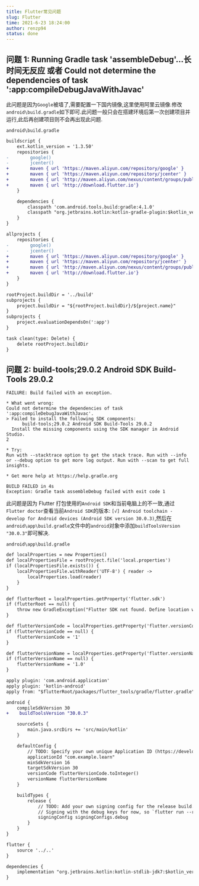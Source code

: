 ```yaml
---
title: Flutter常见问题
slug: Flutter
time: 2021-6-23 18:24:00
author: renzp94
status: done
---
```


## 问题 1: Running Gradle task 'assembleDebug'...长时间无反应 或者 Could not determine the dependencies of task ':app:compileDebugJavaWithJavac'

此问题是因为`Google`被墙了,需要配置一下国内镜像,这里使用阿里云镜像.修改`android\build.gradle`如下即可.此问题一般只会在搭建环境后第一次创建项目并运行,此后再创建项目则不会再出现此问题.

`android\build.gradle`

```diff
buildscript {
    ext.kotlin_version = '1.3.50'
    repositories {
-        google()
-        jcenter()
+        maven { url 'https://maven.aliyun.com/repository/google' }
+        maven { url 'https://maven.aliyun.com/repository/jcenter' }
+        maven { url 'http://maven.aliyun.com/nexus/content/groups/public' }
+        maven { url 'http://download.flutter.io'}
    }

    dependencies {
        classpath 'com.android.tools.build:gradle:4.1.0'
        classpath "org.jetbrains.kotlin:kotlin-gradle-plugin:$kotlin_version"
    }
}

allprojects {
    repositories {
-        google()
-        jcenter()
+        maven { url 'https://maven.aliyun.com/repository/google' }
+        maven { url 'https://maven.aliyun.com/repository/jcenter' }
+        maven { url 'http://maven.aliyun.com/nexus/content/groups/public' }
+        maven { url 'http://download.flutter.io'}
    }
}

rootProject.buildDir = '../build'
subprojects {
    project.buildDir = "${rootProject.buildDir}/${project.name}"
}
subprojects {
    project.evaluationDependsOn(':app')
}

task clean(type: Delete) {
    delete rootProject.buildDir
}

```

## 问题 2: build-tools;29.0.2 Android SDK Build-Tools 29.0.2

```
FAILURE: Build failed with an exception.

* What went wrong:
Could not determine the dependencies of task ':app:compileDebugJavaWithJavac'.
> Failed to install the following SDK components:
      build-tools;29.0.2 Android SDK Build-Tools 29.0.2
  Install the missing components using the SDK manager in Android Studio.
2

* Try:
Run with --stacktrace option to get the stack trace. Run with --info or --debug option to get more log output. Run with --scan to get full insights.

* Get more help at https://help.gradle.org

BUILD FAILED in 4s
Exception: Gradle task assembleDebug failed with exit code 1
```

此问题是因为 Flutter 打包使用的`Android SDK`和当前电脑上的不一致,通过`Flutter doctor`查看当前`Android SDK`的版本: `[√] Android toolchain - develop for Android devices (Android SDK version 30.0.3)`,然后在`android\app\build.gradle`文件中的`android`对象中添加`buildToolsVersion "30.0.3"`即可解决.

`android\app\build.gradle`

```diff
def localProperties = new Properties()
def localPropertiesFile = rootProject.file('local.properties')
if (localPropertiesFile.exists()) {
    localPropertiesFile.withReader('UTF-8') { reader ->
        localProperties.load(reader)
    }
}

def flutterRoot = localProperties.getProperty('flutter.sdk')
if (flutterRoot == null) {
    throw new GradleException("Flutter SDK not found. Define location with flutter.sdk in the local.properties file.")
}

def flutterVersionCode = localProperties.getProperty('flutter.versionCode')
if (flutterVersionCode == null) {
    flutterVersionCode = '1'
}

def flutterVersionName = localProperties.getProperty('flutter.versionName')
if (flutterVersionName == null) {
    flutterVersionName = '1.0'
}

apply plugin: 'com.android.application'
apply plugin: 'kotlin-android'
apply from: "$flutterRoot/packages/flutter_tools/gradle/flutter.gradle"

android {
    compileSdkVersion 30
+    buildToolsVersion "30.0.3"

    sourceSets {
        main.java.srcDirs += 'src/main/kotlin'
    }

    defaultConfig {
        // TODO: Specify your own unique Application ID (https://developer.android.com/studio/build/application-id.html).
        applicationId "com.example.learn"
        minSdkVersion 16
        targetSdkVersion 30
        versionCode flutterVersionCode.toInteger()
        versionName flutterVersionName
    }

    buildTypes {
        release {
            // TODO: Add your own signing config for the release build.
            // Signing with the debug keys for now, so `flutter run --release` works.
            signingConfig signingConfigs.debug
        }
    }
}

flutter {
    source '../..'
}

dependencies {
    implementation "org.jetbrains.kotlin:kotlin-stdlib-jdk7:$kotlin_version"
}

```
